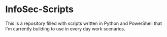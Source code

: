 # InfoSec-Scripts

This is a repository filled with scripts written in Python and PowerShell that I'm currently building to use in every day work scenarios.